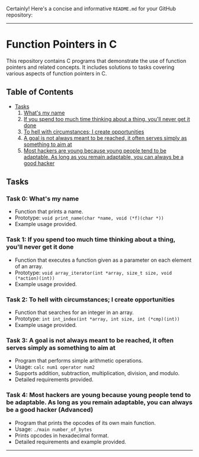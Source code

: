 Certainly! Here's a concise and informative `README.md` for your GitHub repository:

---

# Function Pointers in C

This repository contains C programs that demonstrate the use of function pointers and related concepts. It includes solutions to tasks covering various aspects of function pointers in C.

## Table of Contents

- [Tasks](#tasks)
  1. [What's my name](#task-0-whats-my-name)
  2. [If you spend too much time thinking about a thing, you'll never get it done](#task-1-if-you-spend-too-much-time-thinking-about-a-thing-youll-never-get-it-done)
  3. [To hell with circumstances; I create opportunities](#task-2-to-hell-with-circumstances-i-create-opportunities)
  4. [A goal is not always meant to be reached, it often serves simply as something to aim at](#task-3-a-goal-is-not-always-meant-to-be-reached-it-often-serves-simply-as-something-to-aim-at)
  5. [Most hackers are young because young people tend to be adaptable. As long as you remain adaptable, you can always be a good hacker](#task-4-most-hackers-are-young-because-young-people-tend-to-be-adaptable-as-long-as-you-remain-adaptable-you-can-always-be-a-good-hacker-advanced)

## Tasks

### Task 0: What's my name

- Function that prints a name.
- Prototype: `void print_name(char *name, void (*f)(char *))`
- Example usage provided.

### Task 1: If you spend too much time thinking about a thing, you'll never get it done

- Function that executes a function given as a parameter on each element of an array.
- Prototype: `void array_iterator(int *array, size_t size, void (*action)(int))`
- Example usage provided.

### Task 2: To hell with circumstances; I create opportunities

- Function that searches for an integer in an array.
- Prototype: `int int_index(int *array, int size, int (*cmp)(int))`
- Example usage provided.

### Task 3: A goal is not always meant to be reached, it often serves simply as something to aim at

- Program that performs simple arithmetic operations.
- Usage: `calc num1 operator num2`
- Supports addition, subtraction, multiplication, division, and modulo.
- Detailed requirements provided.

### Task 4: Most hackers are young because young people tend to be adaptable. As long as you remain adaptable, you can always be a good hacker (Advanced)

- Program that prints the opcodes of its own main function.
- Usage: `./main number_of_bytes`
- Prints opcodes in hexadecimal format.
- Detailed requirements and example provided.

---
